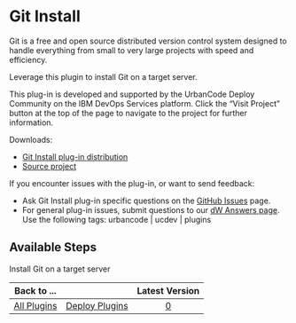 
Git Install
===========

Git is a free and open source distributed version control system designed to handle everything from small to very large projects with speed and efficiency.

Leverage this plugin to install Git on a target server.

This plug-in is developed and supported by the UrbanCode Deploy Community on the IBM DevOps Services platform. Click the “Visit Project” button at the top of the page to navigate to the project for further information.

Downloads:

* [Git Install plug-in distribution](https://github.com/UrbanCode/Git-Install-UCD/releases)
* [Source project](https://github.com/UrbanCode/Git-Install-UCD)

If you encounter issues with the plug-in, or want to send feedback:

* Ask Git Install plug-in specific questions on the [GitHub Issues](https://github.com/UrbanCode/Git-Install-UCD/issues) page.
* For general plug-in issues, submit questions to our [dW Answers page](https://developer.ibm.com/answers/smart-spaces/23/urbancode.html). Use the following tags: urbancode | ucdev | plugins


Available Steps
---------------

Install Git on a target server



|Back to ...||Latest Version|
| :---: | :---: | :---: |
|[All Plugins](../../index.md)|[Deploy Plugins](../README.md)|[0]()|
